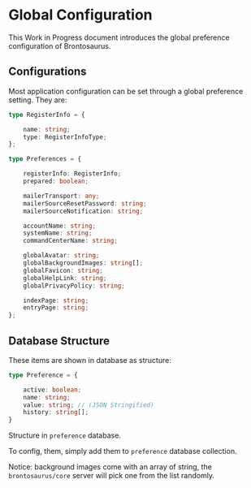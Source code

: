 # Global Configuration

This Work in Progress document introduces the global preference configuration of Brontosaurus.

## Configurations

Most application configuration can be set through a global preference setting. They are:

```ts
type RegisterInfo = {

    name: string;
    type: RegisterInfoType;
};

type Preferences = {

    registerInfo: RegisterInfo;
    prepared: boolean;

    mailerTransport: any;
    mailerSourceResetPassword: string;
    mailerSourceNotification: string;

    accountName: string;
    systemName: string;
    commandCenterName: string;

    globalAvatar: string;
    globalBackgroundImages: string[];
    globalFavicon: string;
    globalHelpLink: string;
    globalPrivacyPolicy: string;

    indexPage: string;
    entryPage: string;
};
```

## Database Structure

These items are shown in database as structure:

```ts
type Preference = {

    active: boolean;
    name: string;
    value: string; // (JSON Stringified)
    history: string[];
}
```

Structure in `preference` database.

To config, them, simply add them to `preference` database collection.

Notice: background images come with an array of string, the `brontosaurus/core` server will pick one from the list randomly.
